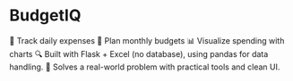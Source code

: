 # BudgetIQ
💸 Track daily expenses  📅 Plan monthly budgets  📊 Visualize spending with charts  🔍 Built with Flask + Excel (no database), using pandas for data handling. 🎯 Solves a real-world problem with practical tools and clean UI.
